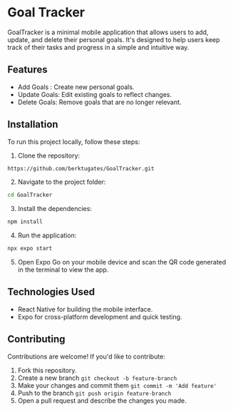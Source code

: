 # Goal Tracker
GoalTracker is a minimal mobile application that allows users to add, update, and delete their personal goals. It's designed to help users keep track of their tasks and progress in a simple and intuitive way.

## Features
* Add Goals : Create new personal goals.
* Update Goals: Edit existing goals to reflect changes.
* Delete Goals: Remove goals that are no longer relevant.

## Installation
To run this project locally, follow these steps:

1) Clone the repository:
```bash
https://github.com/berktugates/GoalTracker.git
```

2) Navigate to the project folder:
```bash
cd GoalTracker
```

3) Install the dependencies:
```bash
npm install
```

4) Run the application:
```bash
npx expo start
```

5) Open Expo Go on your mobile device and scan the QR code generated in the terminal to view the app.

## Technologies Used

* React Native for building the mobile interface.
* Expo for cross-platform development and quick testing.


## Contributing
Contributions are welcome! If you'd like to contribute:

1. Fork this repository.
2. Create a new branch `git checkout -b feature-branch`
3. Make your changes and commit them `git commit -m 'Add feature'`
4. Push to the branch `git push origin feature-branch`
4. Open a pull request and describe the changes you made.
